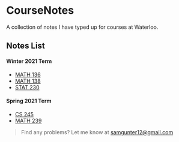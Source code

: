 # CourseNotes
A collection of notes I have typed up for courses at Waterloo.

## Notes List

#### Winter 2021 Term
* [MATH 136](MATH136.pdf)
* [MATH 138](MATH138.pdf)
* [STAT 230](STAT230.pdf)

#### Spring 2021 Term
* [CS 245](CS245.pdf)
* [MATH 239](MATH239.pdf)


>Find any problems? Let me know at samgunter12@gmail.com